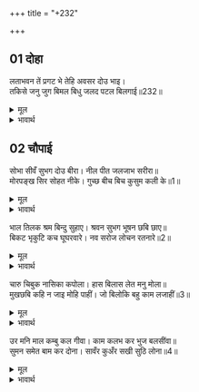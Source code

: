 +++
title = "+232"

+++


## 01 दोहा
लताभवन तें प्रगट भे तेहि अवसर दोउ भाइ।  
तकिसे जनु जुग बिमल बिधु जलद पटल बिलगाई॥232॥  

<details><summary>मूल</summary>

लताभवन तें प्रगट भे तेहि अवसर दोउ भाइ।  
तकिसे जनु जुग बिमल बिधु जलद पटल बिलगाई॥232॥  
</details>

<details><summary>भावार्थ</summary>

उसी समय दोनों भाई लता मण्डप (कुञ्ज) में से प्रकट हुए। मानो दो निर्मल चन्द्रमा बादलों के परदे को हटाकर निकले हों॥232॥  
</details>



<div class="audioEmbed"  caption="AIR-वाचनम्" src="https://archive
.org/download/rAmcharitmAnas-AIR/EPI-086.mp3"></div>


## 02 चौपाई
सोभा सीवँ सुभग दोउ बीरा। नील पीत जलजाभ सरीरा॥  
मोरपङ्ख सिर सोहत नीके। गुच्छ बीच बिच कुसुम कली के॥1॥  

<details><summary>मूल</summary>

सोभा सीवँ सुभग दोउ बीरा। नील पीत जलजाभ सरीरा॥  
मोरपङ्ख सिर सोहत नीके। गुच्छ बीच बिच कुसुम कली के॥1॥  
</details>

<details><summary>भावार्थ</summary>

दोनों सुन्दर भाई शोभा की सीमा हैं। उनके शरीर की आभा नीले और पीले कमल की सी है। सिर पर सुन्दर मोरपङ्ख सुशोभित हैं। उनके बीच-बीच में फूलों की कलियों के गुच्छे लगे हैं॥1॥  
</details>

भाल तिलक श्रम बिन्दु सुहाए। श्रवन सुभग भूषन छबि छाए॥  
बिकट भृकुटि कच घूघरवारे। नव सरोज लोचन रतनारे॥2॥  

<details><summary>मूल</summary>

भाल तिलक श्रम बिन्दु सुहाए। श्रवन सुभग भूषन छबि छाए॥  
बिकट भृकुटि कच घूघरवारे। नव सरोज लोचन रतनारे॥2॥  
</details>

<details><summary>भावार्थ</summary>

माथे पर तिलक और पसीने की बूँदें शोभायमान हैं। कानों में सुन्दर भूषणों की छबि छाई है। टेढी भौंहें और घुँघराले बाल हैं। नए लाल कमल के समान रतनारे (लाल) नेत्र हैं॥2॥  
</details>

चारु चिबुक नासिका कपोला। हास बिलास लेत मनु मोला॥  
मुखछबि कहि न जाइ मोहि पाहीं। जो बिलोकि बहु काम लजाहीं॥3॥  

<details><summary>मूल</summary>

चारु चिबुक नासिका कपोला। हास बिलास लेत मनु मोला॥  
मुखछबि कहि न जाइ मोहि पाहीं। जो बिलोकि बहु काम लजाहीं॥3॥  
</details>

<details><summary>भावार्थ</summary>

ठोडी नाक और गाल बडे सुन्दर हैं और हँसी की शोभा मन को मोल लिए लेती है। मुख की छबि तो मुझसे कही ही नहीं जाती, जिसे देखकर बहुत से कामदेव लजा जाते हैं॥3॥  
</details>

उर मनि माल कम्बु कल गीवा। काम कलभ कर भुज बलसींवा॥  
सुमन समेत बाम कर दोना। सावँर कुअँर सखी सुठि लोना॥4॥  

<details><summary>मूल</summary>

उर मनि माल कम्बु कल गीवा। काम कलभ कर भुज बलसींवा॥  
सुमन समेत बाम कर दोना। सावँर कुअँर सखी सुठि लोना॥4॥  
</details>

<details><summary>भावार्थ</summary>

वक्षःस्थल पर मणियों की माला है। शङ्ख के सदृश सुन्दर गला है। कामदेव के हाथी के बच्चे की सूँड के समान (उतार-चढाव वाली एवं कोमल) भुजाएँ हैं, जो बल की सीमा हैं। जिसके बाएँ हाथ में फूलों सहित दोना है, हे सखि! वह साँवला कुँअर तो बहुत ही सलोना है॥4॥
</details>


